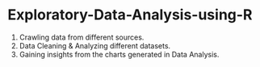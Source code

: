 # Exploratory-Data-Analysis-using-R
1) Crawling data from different sources.<br>
2) Data Cleaning & Analyzing different datasets.<br> 
3) Gaining insights from the charts generated in Data Analysis.
